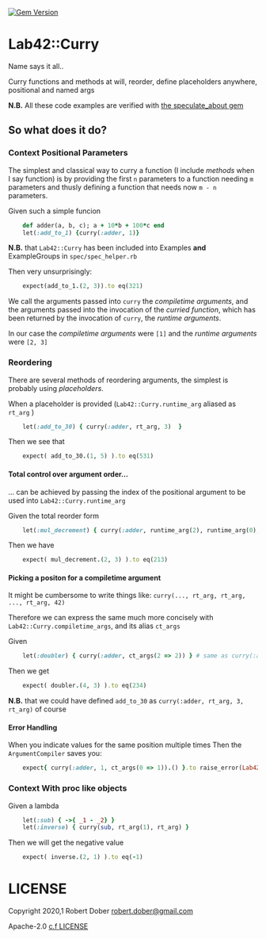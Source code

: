 [![Gem Version](https://badge.fury.io/rb/lab42_curry.svg)](http://badge.fury.io/rb/lab42_curry)


# Lab42::Curry

Name says it all..

Curry functions and methods at will, reorder, define placeholders anywhere, positional and named args

**N.B.** All these code examples are verified with [the speculate_about gem](https://rubygems.org/gems/speculate_about/)

## So what does it do?

### Context Positional Parameters

The simplest and classical way to curry a function (I include _methods_ when I say function) is by providing the first
`n` parameters to a function needing `m` parameters and thusly defining a function that needs now `m - n` parameters.

Given such a simple funcion
```ruby
    def adder(a, b, c); a + 10*b + 100*c end
    let(:add_to_1) {curry(:adder, 1)}
```
**N.B.** that `Lab42::Curry` has been included into Examples **and** ExampleGroups in `spec/spec_helper.rb` 

Then very unsurprisingly:
```ruby
    expect(add_to_1.(2, 3)).to eq(321)
```

We call the arguments passed into `curry` the _compiletime arguments_, and the arguments passed into the
invocation of the _curried function_, which has been returned by the invocation of `curry`, the _runtime arguments_.

In our case the _compiletime arguments_ were `[1]`  and the _runtime arguments_ were `[2, 3]` 

### Reordering

There are several methods of reordering arguments, the simplest is probably using _placeholders_.

When a placeholder is provided (`Lab42::Curry.runtime_arg` aliased as `rt_arg` )
```ruby
    let(:add_to_30) { curry(:adder, rt_arg, 3)  } 
```
Then we see that
```ruby
    expect( add_to_30.(1, 5) ).to eq(531)
```
#### Total control over argument order...

... can be achieved by passing the index of the positional argument to be used into `Lab42::Curry.runtime_arg` 

Given the total reorder form
```ruby
    let(:mul_decrement) { curry(:adder, runtime_arg(2), runtime_arg(0), 1) } # now first argument is c (index 2) and second a (index 0) and b = 1
```
Then we have
```ruby
    expect( mul_decrement.(2, 3) ).to eq(213)
```

#### Picking a positon for a compiletime argument

It might be cumbersome to write things like: `curry(..., rt_arg, rt_arg, ..., rt_arg, 42)` 

Therefore we can express the same much more concisely with `Lab42::Curry.compiletime_args`, and its alias `ct_args` 

Given
```ruby
    let(:doubler) { curry(:adder, ct_args(2 => 2)) } # same as curry(:adder, rt_arg, rt_arg, 2)
```
Then we get
```ruby
    expect( doubler.(4, 3) ).to eq(234)
```

**N.B.** that we could have defined `add_to_30` as `curry(:adder, rt_arg, 3, rt_arg)` of course


#### Error Handling

When you indicate values for the same position multiple times 
Then the `ArgumentCompiler` saves you:
```ruby
    expect{ curry(:adder, 1, ct_args(0 => 1)).() }.to raise_error(Lab42::Curry::DuplicatePositionSpecification)
```

### Context With proc like objects

Given a lambda
```ruby
    let(:sub) { ->{ _1 - _2} }
    let(:inverse) { curry(sub, rt_arg(1), rt_arg) }
```
Then we will get the negative value
```ruby
    expect( inverse.(2, 1) ).to eq(-1) 
```
# LICENSE

Copyright 2020,1 Robert Dober robert.dober@gmail.com

Apache-2.0 [c.f LICENSE](LICENSE)
